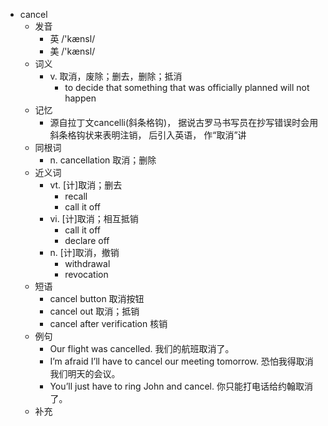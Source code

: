 - cancel
  - 发音
    - 英 /'kænsl/
    - 美 /'kænsl/
  - 词义
    - v. 取消，废除；删去，删除；抵消
      - to decide that something that was officially planned will not happen
  - 记忆
    - 源自拉丁文cancelli(斜条格钩)， 据说古罗马书写员在抄写错误时会用斜条格钩状来表明注销， 后引入英语， 作“取消”讲
  - 同根词
    - n. cancellation 取消；删除
  - 近义词
    - vt. [计]取消；删去
      - recall
      - call it off
    - vi. [计]取消；相互抵销
      - call it off
      - declare off
    - n. [计]取消，撤销
      - withdrawal
      - revocation
  - 短语
    - cancel button 取消按钮
    - cancel out 取消；抵销
    - cancel after verification 核销
  - 例句
    - Our flight was cancelled. 我们的航班取消了。
    - I’m afraid I’ll have to cancel our meeting tomorrow. 恐怕我得取消我们明天的会议。
    - You’ll just have to ring John and cancel. 你只能打电话给约翰取消了。
  - 补充